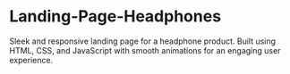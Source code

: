 # Landing-Page-Headphones
Sleek and responsive landing page for a headphone product. Built using HTML, CSS, and JavaScript with smooth animations for an engaging user experience.
